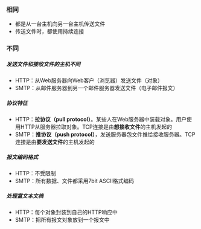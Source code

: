### 相同
- 都是从一台主机向另一台主机传送文件
- 传送文件时，都使用持续连接

### 不同
##### 发送文件和接收文件的主机不同
- HTTP：从Web服务器向Web客户（浏览器）发送文件（对象）
- SMTP：从邮件服务器到另一个邮件服务器发送文件（电子邮件报文）

##### 协议特征
- HTTP：**拉协议（pull protocol）**。某些人在Web服务器中装载对象。用户使用HTTP从服务器拉取对象。TCP连接是由**想接收文件**的主机发起的
- SMTP：**推协议（push protocol）**，发送服务器包文件推给接收服务器。TCP连接是由**要发送文件**的主机发起的

##### 报文编码格式
- HTTP：不受限制
- SMTP：所有数据、文件都采用7bit ASCII格式编码

##### 处理富文本文档
- HTTP：每个对象封装到自己的HTTP响应中
- SMTP：把所有报文对象放到一个报文中